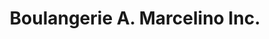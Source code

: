 ---
title: "Boulangerie A. Marcelino Inc."
url: /sainte-therese/boulangerie-a-marcelino-inc/
shop: Bäckerei
---